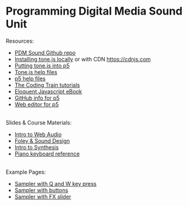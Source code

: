 # Programming Digital Media Sound Unit

Resources:
- <a href = "https://github.com/edemastes/pdm-sound"> PDM Sound Github repo</a>
- <a href = "https://tonejs.github.io/">Installing tone.js locally</a> or with CDN <a href = "https://cdnjs.com/">https://cdnjs.com</a>
- <a href = "https://pdm.lsupathways.org/3_audio/">Putting tone.js into p5</a> 
- <a href = "https://github.com/Tonejs">Tone.js help files </a>
- <a href = "https://p5js.org/reference/"> p5 help files <a>
- <a href = "https://www.youtube.com/@TheCodingTrain"> The Coding Train tutorials </a>
- <a href = "https://eloquentjavascript.net/"> Eloquent Javascript eBook </a>
- <a href = "https://github.com/processing">GitHub info for p5</a> 
- <a href = "https://editor.p5js.org/">Web editor for p5</a> <br><br>

Slides & Course Materials:
- <a href = "https://edemastes.github.io/pdm-sound/web-audio-intro.pdf"> Intro to Web Audio </a>
- <a href = "https://edemastes.github.io/pdm-sound/foley-sound-design.pdf"> Foley & Sound Design </a>
- <a href = "https://edemastes.github.io/pdm-sound/synthesis.pdf"> Intro to Synthesis </a>
- <a href = "https://edemastes.github.io/pdm-sound/piano-keys.jpg"> Piano keyboard reference </a> <br><br>

Example Pages:
- <a href = "https://edemastes.github.io/pdm-sound/sampler-keypressed/"> Sampler with Q and W key press</a>
- <a href = "https://edemastes.github.io/pdm-sound/sampler-buttons/"> Sampler with buttons </a>
- <a href = "https://edemastes.github.io/pdm-sound/sampler-slider/"> Sampler with FX slider </a>
